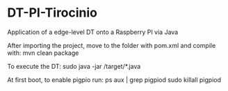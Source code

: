 # DT-PI-Tirocinio
Application of a edge-level DT onto a Raspberry PI via Java

After importing the project, move to the folder with pom.xml and compile with:
  mvn clean package

To execute the DT:
  sudo java -jar /target/*.java

At first boot, to enable pigpio run:
  ps aux | grep pigpiod
  sudo killall pigpiod
